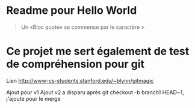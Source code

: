 # Readme pour Hello World

> Un «Bloc quote» se commence par le caractère >

# Ce projet me sert également de test de compréhension pour git
Lien <http://www-cs-students.stanford.edu/~blynn/gitmagic>


Ajout pour v1
Ajout v2 a disparu après git checkout -b branch1 HEAD~1, j'ajoute pour le merge
